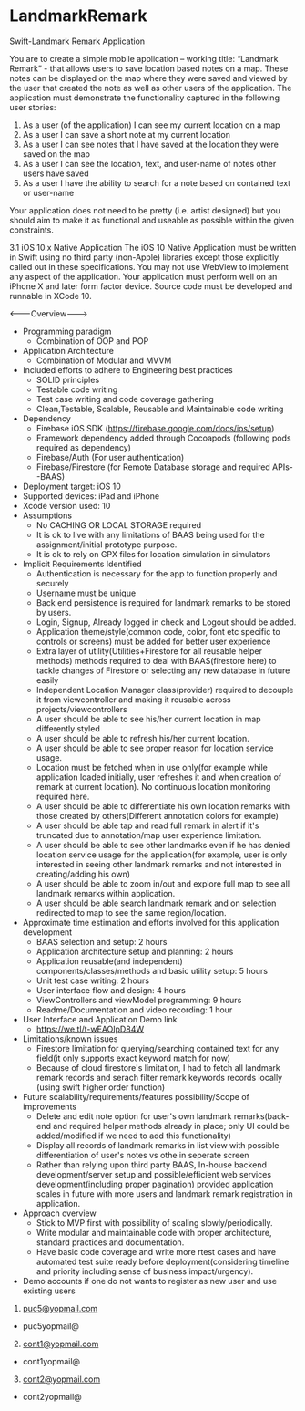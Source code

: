 # LandmarkRemark
Swift-Landmark Remark Application

You are to create a simple mobile application – working title: “Landmark Remark” -
that allows users to save location based notes on a map. These notes can be
displayed on the map where they were saved and viewed by the user that
created the note as well as other users of the application. The application must
demonstrate the functionality captured in the following user stories:
1. As a user (of the application) I can see my current location on a map
2. As a user I can save a short note at my current location
3. As a user I can see notes that I have saved at the location they were saved
on the map
4. As a user I can see the location, text, and user-name of notes other users
have saved
5. As a user I have the ability to search for a note based on contained text or
user-name

  Your application does not need to be pretty (i.e. artist designed) but you should
aim to make it as functional and useable as possible within the given constraints.

3.1 iOS 10.x Native Application
The iOS 10 Native Application must be written in Swift using no third party
(non-Apple) libraries except those explicitly called out in these specifications. You
may not use WebView to implement any aspect of the application. Your
application must perform well on an iPhone X and later form factor device.
Source code must be developed and runnable in XCode 10.


<---Overview--->
* Programming paradigm
  * Combination of OOP and POP
* Application Architecture
  * Combination of Modular and MVVM
* Included efforts to adhere to Engineering best practices
  * SOLID principles
  * Testable code writing
  * Test case writing and code coverage gathering
  * Clean,Testable, Scalable, Reusable and Maintainable code writing
* Dependency
  * Firebase iOS SDK (https://firebase.google.com/docs/ios/setup) 
  * Framework dependency added through Cocoapods (following pods required as dependency)
  * Firebase/Auth (For user authentication)
  * Firebase/Firestore (for Remote Database storage and required APIs--BAAS)
* Deployment target: iOS 10
* Supported devices: iPad and iPhone
* Xcode  version used: 10
* Assumptions
  * No CACHING OR LOCAL STORAGE required
  * It is ok to live with any limitations of BAAS being used for the assignment/initial prototype purpose.
  * It is ok to rely on GPX files for location simulation in simulators
* Implicit Requirements Identified
  * Authentication is necessary for the app to function properly and securely
  * Username must be unique
  * Back end persistence is required for landmark remarks to be stored by users.
  * Login, Signup, Already logged in check and Logout should be added.
  * Application theme/style(common code, color, font etc specific to controls or screens) must be added for better user experience
  * Extra layer of utility(Utilities+Firestore for all reusable helper methods) methods required to deal with BAAS(firestore here) to tackle changes of Firestore or selecting any new database in future easily
  * Independent Location Manager class(provider) required to decouple it from viewcontroller and making it reusable across projects/viewcontrollers
  * A user should be able to see his/her current location in map differently styled
  * A user should be able to refresh his/her current location.
  * A user should be able to see proper reason for location service usage.
  * Location must be fetched when in use only(for example while application loaded initially, user refreshes it and when creation of remark at current location). No continuous location monitoring required here.
  * A user should be able to differentiate his own location remarks with those created by others(Different annotation colors for example)
  * A user should be able tap and read full remark in alert if it's truncated due to annotation/map user experience limitation.
  * A user should be able to see other landmarks even if he has denied location service usage for the application(for example, user is only interested in seeing other landmark remarks and not interested in creating/adding his own)  
  * A user should be able to zoom in/out and explore full map to see all landmark remarks within application.
  * A user should be able search landmark remark and on selection redirected to map to see the same region/location.
* Approximate time estimation and efforts involved for this application development
  * BAAS selection and setup: 2 hours
  * Application architecture setup and planning: 2 hours
  * Application reusable(and independent) components/classes/methods and basic utility setup: 5 hours
  * Unit test case writing: 2 hours
  * User interface flow and design: 4 hours
  * ViewControllers and viewModel programming: 9 hours
  * Readme/Documentation and video recording: 1 hour
* User Interface and Application Demo link
  * https://we.tl/t-wEAOIpD84W
* Limitations/known issues
  * Firestore limitation for querying/searching contained text for any field(it only supports exact keyword match for now)
  * Because of cloud firestore's limitation, I had to fetch all landmark remark records and serach filter remark keywords records locally (using swift higher order function)
* Future scalability/requirements/features possibility/Scope of improvements
  * Delete and edit note option for user's own landmark remarks(back-end and required helper methods already in place; only UI could be added/modified if we need to add this functionality)
  * Display all records of landmark remarks in list view with possible differentiation of user's notes vs othe in seperate screen
  * Rather than relying upon third party BAAS, In-house backend development/server setup and possible/efficient web services development(including proper pagination) provided application scales in future with more users and landmark remark registration in application.
* Approach overview
  * Stick to MVP first with possibility of scaling slowly/periodically.
  * Write modular and maintainable code with proper architecture, standard practices and documentation.
  * Have basic code coverage and write more rtest cases and have automated test suite ready before deployment(considering timeline and priority including sense of business impact/urgency).
* Demo accounts if one do not wants to register as new user and use existing users
1. puc5@yopmail.com
  * puc5yopmail@
2. cont1@yopmail.com
  * cont1yopmail@
3. cont2@yopmail.com
  * cont2yopmail@





